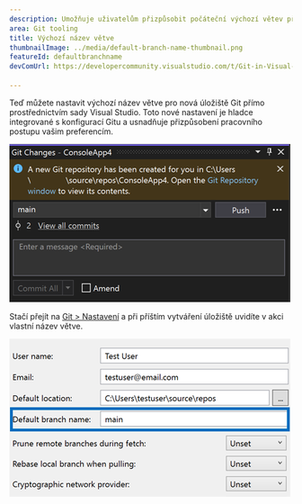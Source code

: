 ```yaml
---
description: Umožňuje uživatelům přizpůsobit počáteční výchozí větev při vytvoření nového úložiště Git.
area: Git tooling
title: Výchozí název větve
thumbnailImage: ../media/default-branch-name-thumbnail.png
featureId: defaultbranchname
devComUrl: https://developercommunity.visualstudio.com/t/Git-in-Visual-Studio-2019:-Options-Shoul/1334747

---
```



Teď můžete nastavit výchozí název větve pro nová úložiště Git přímo prostřednictvím sady Visual Studio. Toto nové nastavení je hladce integrované s konfigurací Gitu a usnadňuje přizpůsobení pracovního postupu vašim preferencím.

![Okno změn Gitu po vytvoření nového úložiště s hlavní větví](../media/default-branch-name-thumbnail.png)

Stačí přejít na [Git > Nastavení](vscmd://Team.Git.Settings) a při příštím vytváření úložiště uvidíte v akci vlastní název větve.

![Stránka Nastavení Gitu s textovým polem Výchozí název větve](../media/default-branch-name-setting.png)
